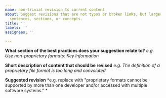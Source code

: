 ```yaml
---
name: non-trivial revision to current content
about: Suggest revisions that are not typos or broken links, but larger revisions   to
  sentences, sections, or concepts.
title: ''
labels: ''
assignees: ''

---
```


**What section of the best practices does your suggestion relate to?**
*e.g. Use non-proprietary formats: Key Information*

**Short description of content that should be revised**
*e.g. The definition of a proprietary file format is too long and convoluted*

**Suggested revision**
*e.g. replace with "proprietary formats cannot be supported by more than one developer and/or accessed with multiple software systems." *
